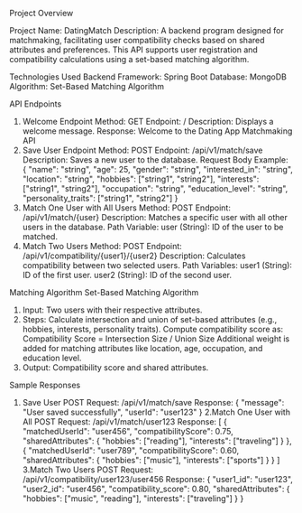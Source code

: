 Project Overview

Project Name: DatingMatch
Description: A backend program designed for matchmaking, facilitating user compatibility checks based on shared attributes and preferences. This API supports user registration and compatibility calculations using a set-based matching algorithm.


Technologies Used
Backend Framework: Spring Boot
Database: MongoDB
Algorithm: Set-Based Matching Algorithm


API Endpoints
1. Welcome Endpoint
Method: GET Endpoint: / 
Description: Displays a welcome message. 
Response: Welcome to the Dating App Matchmaking API
2. Save User Endpoint
Method: POST Endpoint: /api/v1/match/save 
Description: Saves a new user to the database. 
Request Body Example: {
    "name": "string",
    "age": 25,
    "gender": "string",
    "interested_in": "string",
    "location": "string",
    "hobbies": ["string1", "string2"],
    "interests": ["string1", "string2"],
    "occupation": "string",
    "education_level": "string",
    "personality_traits": ["string1", "string2"]
}
3. Match One User with All Users
Method: POST Endpoint: /api/v1/match/{user} 
Description: Matches a specific user with all other users in the database. 
Path Variable: user (String): ID of the user to be matched.
4. Match Two Users
Method: POST Endpoint: /api/v1/compatibility/{user1}/{user2} 
Description: Calculates compatibility between two selected users. 
Path Variables:
user1 (String): ID of the first user.
user2 (String): ID of the second user.


Matching Algorithm
Set-Based Matching Algorithm
1. Input: Two users with their respective attributes.
2. Steps:
     Calculate intersection and union of set-based attributes (e.g., hobbies, interests, personality traits).
     Compute compatibility score as:
     Compatibility Score = Intersection Size / Union Size
     Additional weight is added for matching attributes like location, age, occupation, and education level.
3. Output: Compatibility score and shared attributes.


Sample Responses
1. Save User
    POST Request: /api/v1/match/save
    Response:
    {
      "message": "User saved successfully",
      "userId": "user123"
    }
2.Match One User with All
  POST Request: /api/v1/match/user123
    Response:
    [
     {
        "matchedUserId": "user456",
        "compatibilityScore": 0.75,
        "sharedAttributes": {
            "hobbies": ["reading"],
            "interests": ["traveling"]
        }
    },
    {
        "matchedUserId": "user789",
        "compatibilityScore": 0.60,
        "sharedAttributes": {
            "hobbies": ["music"],
            "interests": ["sports"]
        }
    }
  ]
3.Match Two Users
   POST Request: /api/v1/compatibility/user123/user456
   Response:
   {
       "user1_id": "user123",
       "user2_id": "user456",
       "compatibility_score": 0.80,
       "sharedAttributes": {
         "hobbies": ["music", "reading"],
         "interests": ["traveling"]
       }
  }
